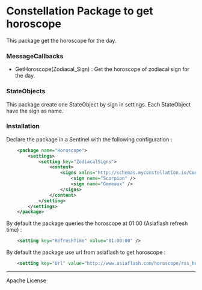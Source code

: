 # Constellation Package to get horoscope

This package get the horoscope for the day.

### MessageCallbacks
  - GetHoroscope(Zodiacal_Sign) : Get the horoscope of zodiacal sign for the day.

### StateObjects

This package create one StateObject by sign in settings. Each StateObject have the sign as name.

### Installation

Declare the package in a Sentinel with the following configuration :

```xml
	<package name="Horoscope">
		<settings>
			<setting key="ZodiacalSigns">
				<content>
					<signs xmlns="http://schemas.myconstellation.io/Constellation/1.8/PackageManifest">
						<sign name="Scorpion" />
						<sign name="Gemeaux" />
					</signs>
				</content>
			</setting>
		</settings>
	</package>
```

By default the package queries the horoscope at 01:00 (Asiaflash refresh time) :

```xml
	<setting key="RefreshTime" value="01:00:00" />
```

By default the package use url from asiaflash to get horoscope :

```xml
	<setting key="Url" value="http://www.asiaflash.com/horoscope/rss_horojour_{0}.xml" />
```
----

Apache License